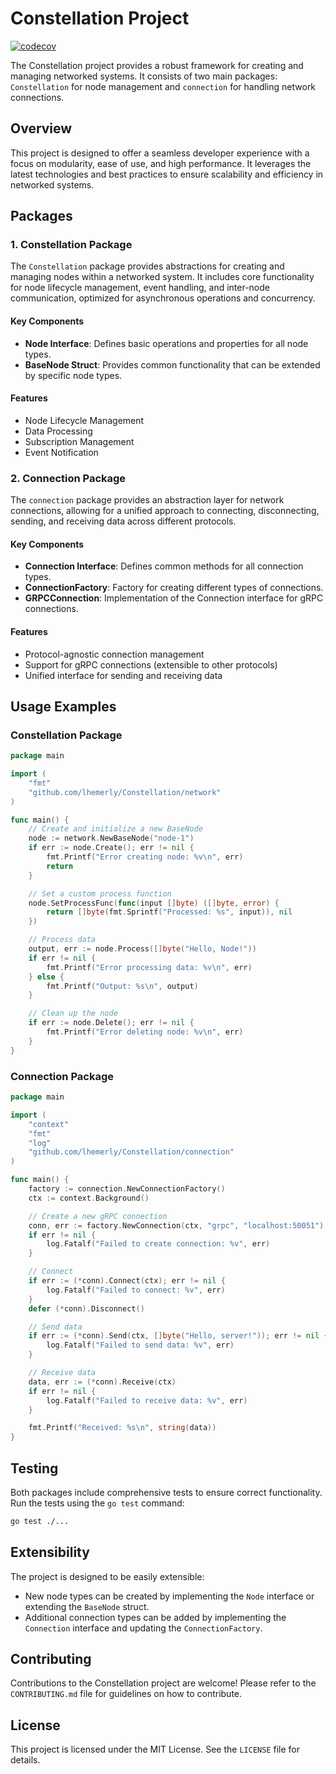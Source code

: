 # Constellation Project

[![codecov](https://codecov.io/gh/lhemerly/Constellation/branch/main/graph/badge.svg)](https://codecov.io/gh/lhemerly/Constellation)

The Constellation project provides a robust framework for creating and managing networked systems. It consists of two main packages: `Constellation` for node management and `connection` for handling network connections.

## Overview

This project is designed to offer a seamless developer experience with a focus on modularity, ease of use, and high performance. It leverages the latest technologies and best practices to ensure scalability and efficiency in networked systems.

## Packages

### 1. Constellation Package

The `Constellation` package provides abstractions for creating and managing nodes within a networked system. It includes core functionality for node lifecycle management, event handling, and inter-node communication, optimized for asynchronous operations and concurrency.

#### Key Components

- **Node Interface**: Defines basic operations and properties for all node types.
- **BaseNode Struct**: Provides common functionality that can be extended by specific node types.

#### Features

- Node Lifecycle Management
- Data Processing
- Subscription Management
- Event Notification

### 2. Connection Package

The `connection` package provides an abstraction layer for network connections, allowing for a unified approach to connecting, disconnecting, sending, and receiving data across different protocols.

#### Key Components

- **Connection Interface**: Defines common methods for all connection types.
- **ConnectionFactory**: Factory for creating different types of connections.
- **GRPCConnection**: Implementation of the Connection interface for gRPC connections.

#### Features

- Protocol-agnostic connection management
- Support for gRPC connections (extensible to other protocols)
- Unified interface for sending and receiving data

## Usage Examples

### Constellation Package

```go
package main

import (
    "fmt"
    "github.com/lhemerly/Constellation/network"
)

func main() {
    // Create and initialize a new BaseNode
    node := network.NewBaseNode("node-1")
    if err := node.Create(); err != nil {
        fmt.Printf("Error creating node: %v\n", err)
        return
    }

    // Set a custom process function
    node.SetProcessFunc(func(input []byte) ([]byte, error) {
        return []byte(fmt.Sprintf("Processed: %s", input)), nil
    })

    // Process data
    output, err := node.Process([]byte("Hello, Node!"))
    if err != nil {
        fmt.Printf("Error processing data: %v\n", err)
    } else {
        fmt.Printf("Output: %s\n", output)
    }

    // Clean up the node
    if err := node.Delete(); err != nil {
        fmt.Printf("Error deleting node: %v\n", err)
    }
}
```

### Connection Package

```go
package main

import (
    "context"
    "fmt"
    "log"
    "github.com/lhemerly/Constellation/connection"
)

func main() {
    factory := connection.NewConnectionFactory()
    ctx := context.Background()

    // Create a new gRPC connection
    conn, err := factory.NewConnection(ctx, "grpc", "localhost:50051")
    if err != nil {
        log.Fatalf("Failed to create connection: %v", err)
    }

    // Connect
    if err := (*conn).Connect(ctx); err != nil {
        log.Fatalf("Failed to connect: %v", err)
    }
    defer (*conn).Disconnect()

    // Send data
    if err := (*conn).Send(ctx, []byte("Hello, server!")); err != nil {
        log.Fatalf("Failed to send data: %v", err)
    }

    // Receive data
    data, err := (*conn).Receive(ctx)
    if err != nil {
        log.Fatalf("Failed to receive data: %v", err)
    }

    fmt.Printf("Received: %s\n", string(data))
}
```

## Testing

Both packages include comprehensive tests to ensure correct functionality. Run the tests using the `go test` command:

```sh
go test ./...
```

## Extensibility

The project is designed to be easily extensible:

- New node types can be created by implementing the `Node` interface or extending the `BaseNode` struct.
- Additional connection types can be added by implementing the `Connection` interface and updating the `ConnectionFactory`.

## Contributing

Contributions to the Constellation project are welcome! Please refer to the `CONTRIBUTING.md` file for guidelines on how to contribute.

## License

This project is licensed under the MIT License. See the `LICENSE` file for details.
